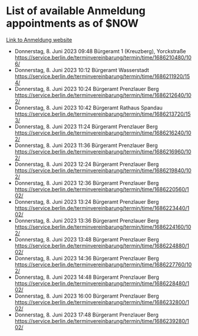 # List of available Anmeldung appointments as of $NOW
[Link to Anmeldung website](https://service.berlin.de/terminvereinbarung/termin/tag.php?termin=1&anliegen[]=120686&dienstleisterlist=122210,122217,327316,122219,327312,122227,327314,122231,327346,122243,327348,122254,122252,329742,122260,329745,122262,329748,122271,327278,122273,327274,122277,327276,330436,122280,327294,122282,327290,122284,327292,122291,327270,122285,327266,122286,327264,122296,327268,150230,329760,122297,327286,122294,327284,122312,329763,122314,329775,122304,327330,122311,327334,122309,327332,317869,122281,327352,122279,329772,122283,122276,327324,122274,327326,122267,329766,122246,327318,122251,327320,122257,327322,122208,327298,122226,327300&herkunft=http%3A%2F%2Fservice.berlin.de%2Fdienstleistung%2F120686%2F)
- Donnerstag, 8. Juni 2023 09:48 Bürgeramt 1 (Kreuzberg), Yorckstraße https://service.berlin.de/terminvereinbarung/termin/time/1686210480/106/
- Donnerstag, 8. Juni 2023 10:12 Bürgeramt Wasserstadt https://service.berlin.de/terminvereinbarung/termin/time/1686211920/154/
- Donnerstag, 8. Juni 2023 10:24 Bürgeramt Prenzlauer Berg https://service.berlin.de/terminvereinbarung/termin/time/1686212640/102/
- Donnerstag, 8. Juni 2023 10:42 Bürgeramt Rathaus Spandau https://service.berlin.de/terminvereinbarung/termin/time/1686213720/153/
- Donnerstag, 8. Juni 2023 11:24 Bürgeramt Prenzlauer Berg https://service.berlin.de/terminvereinbarung/termin/time/1686216240/102/
- Donnerstag, 8. Juni 2023 11:36 Bürgeramt Prenzlauer Berg https://service.berlin.de/terminvereinbarung/termin/time/1686216960/102/
- Donnerstag, 8. Juni 2023 12:24 Bürgeramt Prenzlauer Berg https://service.berlin.de/terminvereinbarung/termin/time/1686219840/102/
- Donnerstag, 8. Juni 2023 12:36 Bürgeramt Prenzlauer Berg https://service.berlin.de/terminvereinbarung/termin/time/1686220560/102/
- Donnerstag, 8. Juni 2023 13:24 Bürgeramt Prenzlauer Berg https://service.berlin.de/terminvereinbarung/termin/time/1686223440/102/
- Donnerstag, 8. Juni 2023 13:36 Bürgeramt Prenzlauer Berg https://service.berlin.de/terminvereinbarung/termin/time/1686224160/102/
- Donnerstag, 8. Juni 2023 13:48 Bürgeramt Prenzlauer Berg https://service.berlin.de/terminvereinbarung/termin/time/1686224880/102/
- Donnerstag, 8. Juni 2023 14:36 Bürgeramt Prenzlauer Berg https://service.berlin.de/terminvereinbarung/termin/time/1686227760/102/
- Donnerstag, 8. Juni 2023 14:48 Bürgeramt Prenzlauer Berg https://service.berlin.de/terminvereinbarung/termin/time/1686228480/102/
- Donnerstag, 8. Juni 2023 16:00 Bürgeramt Prenzlauer Berg https://service.berlin.de/terminvereinbarung/termin/time/1686232800/102/
- Donnerstag, 8. Juni 2023 17:48 Bürgeramt Prenzlauer Berg https://service.berlin.de/terminvereinbarung/termin/time/1686239280/102/
